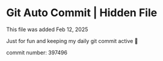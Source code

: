# Git Auto Commit | Hidden File

This file was added Feb 12, 2025

Just for fun and keeping my daily git commit active 🤪

commit number: 397496
